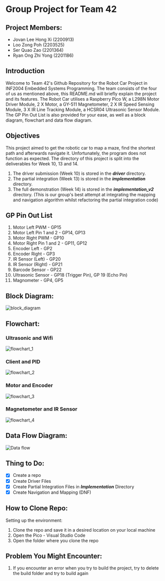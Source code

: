 # Group Project for Team 42

## Project Members:
- Jovan Lee Hong Xi (2200913)
- Loo Zong Poh (2203525)
- Ser Quao Zao (2201364)
- Ryan Ong Zhi Yong (2201186)

## Introduction 
Welcome to Team 42's Github Repository for the Robot Car Project in INF2004 Embedded Systems Programming. The team consists of the four of us as mentioned above, this README.md will briefly explain the project and its features. The Robot Car utilises a Raspberry Pico W, a L298N Motor Driver Module, 2 X Motor, a GY-511 Magnetometer, 2 X IR Speed Sensing Module, 3 X IR Line Tracking Module, a HCSR04 Ultrasonic Sensor Module. The GP Pin Out List is also provided for your ease, as well as a block diagram, flowchart and data flow diagram.

## Objectives
This project aimed to get the robotic car to map a maze, find the shortest path and afterwards navigate it. Unfortunately, the program does not function as expected.
The directory of this project is split into the deliverables for Week 10, 13 and 14.
1. The driver submission (Week 10) is stored in the ***driver*** directory.
2. The partial integration (Week 13) is stored in the ***implementation*** directory.
3. The full demonstration (Week 14) is stored in the ***implementation_v2*** directory. (This is our group's best attempt at integrating the mapping and navigation algorithm whilst refactoring the partial integration code)

## GP Pin Out List
1. Motor Left PWM - GP15
2. Motor Left Pin 1 and 2 - GP14, GP13
3. Motor Right PWM - GP10
4. Motor Right Pin 1 and 2 - GP11, GP12
5. Encoder Left - GP2
6. Encoder Right - GP3
7. IR Sensor (Left) - GP20
8. IR Sensor (Right) - GP21
9. Barcode Sensor - GP22
10. Ultrasonic Sensor - GP18 (Trigger Pin), GP 19 (Echo Pin)
11. Magnometer - GP4, GP5

## Block Diagram:
![block_diagram](./team42-blockdiagram.png)

## Flowchart:
### Ultrasonic and Wifi
![flowchart_1](./embedded_flowchart_1.png)
### Client and PID
![flowchart_2](./embedded_flowchart_2.png)
### Motor and Encoder
![flowchart_3](./embedded_flowchart_3.png)
### Magnetometer and IR Sensor
![flowchart_4](./embedded_flowchart_4.png)

## Data Flow Diagram:
![Data flow](./embedded_dataflow.png)

## Thing to Do:
- [x] Create a repo
- [x] Create Driver Files
- [x] Create Partial Integration Files in ***Implementation*** Directory
- [X] Create Navigation and Mapping (DNF)

## How to Clone Repo:
Setting up the environment:
1. Clone the repo and save it in a desired location on your local machine
2. Open the Pico - Visual Studio Code 
3. Open the folder where you clone the repo

## Problem You Might Encounter:
1. If you encounter an error when you try to build the project, try to delete the build folder and try to build again

